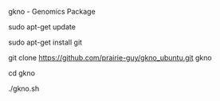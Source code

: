 gkno - Genomics Package

sudo apt-get update

sudo apt-get install git

git clone https://github.com/prairie-guy/gkno_ubuntu.git gkno

cd gkno

./gkno.sh
